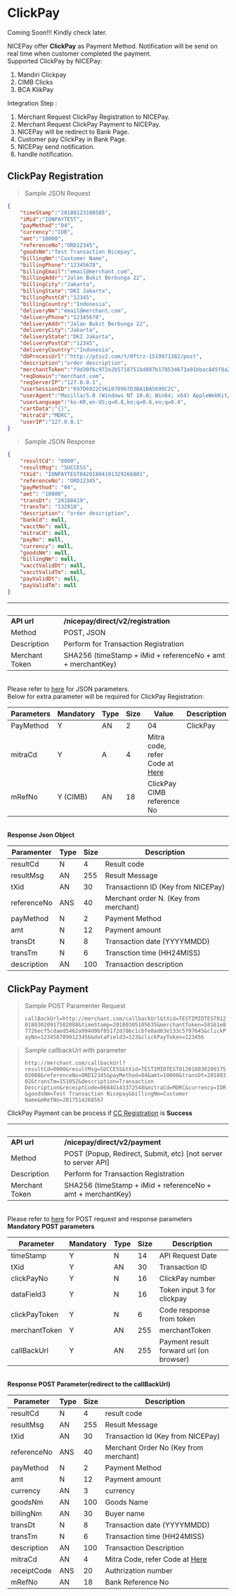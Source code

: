 # ClickPay

<aside class="warning">
Coming Soon!!! Kindly check later.
</aside>

NICEPay offer **ClickPay** as Payment Method. Notification will be send on real time when customer completed the payment.<br>
Supported ClickPay by NICEPay:
<ol type="1">
  <li>Mandiri Clickpay
  <li>CIMB Clicks
  <li>BCA KlikPay
</ol>

Integration Step :
<ol type="1">
  <li>Merchant Request ClickPay Registration to NICEPay.
  <li>Merchant Request ClickPay Payment to NICEPay.
  <li>NICEPay will be redirect to Bank Page.
  <li>Customer pay ClickPay in Bank Page.
  <li>NICEPay send notification.
  <li>handle notification.
</ol>

## ClickPay Registration

> Sample JSON Request

```json
{
    "timeStamp":"20180123100505",
    "iMid":"IONPAYTEST",
    "payMethod":"04",
    "currency":"IDR",
    "amt":"10000",
    "referenceNo":"ORD12345",
    "goodsNm":"Test Transaction Nicepay",
    "billingNm":"Customer Name",
    "billingPhone":"12345678",
    "billingEmail":"email@merchant.com",
    "billingAddr":"Jalan Bukit Berbunga 22",
    "billingCity":"Jakarta",
    "billingState":"DKI Jakarta",
    "billingPostCd":"12345",
    "billingCountry":"Indonesia",
    "deliveryNm":"email@merchant.com",
    "deliveryPhone":"12345678",
    "deliveryAddr":"Jalan Bukit Berbunga 22",
    "deliveryCity":"Jakarta",
    "deliveryState":"DKI Jakarta",
    "deliveryPostCd":"12345",
    "deliveryCountry":"Indonesia",
    "dbProcessUrl":"http://ptsv2.com/t/0ftrz-1519971382/post",
    "description":"order description",
    "merchantToken":"f9d30f6c972e2b5718751bd087b178534673a91bbac845f8a24e60e8e4abbbc5",
    "reqDomain":"merchant.com",
    "reqServerIP":"127.0.0.1",
    "userSessionID":"697D6922C961070967D3BA1BA5699C2C",
    "userAgent":"Mozilla/5.0 (Windows NT 10.0; Win64; x64) AppleWebKit/537.36 (KHTML,like Gecko) Chrome/60.0.3112.101 Safari/537.36",
    "userLanguage":"ko-KR,en-US;q=0.8,ko;q=0.6,en;q=0.4",
    "cartData":"{}",
    "mitraCd":"MDRC",
    "userIP":"127.0.0.1"
}
```

> Sample JSON Response

```json
{
    "resultCd": "0000",
    "resultMsg": "SUCCESS",
    "tXid": "IONPAYTEST04201804191329266801",
    "referenceNo": "ORD12345",
    "payMethod": "04",
    "amt": "10000",
    "transDt": "20180419",
    "transTm": "132910",
    "description": "order description",
    "bankCd": null,
    "vacctNo": null,
    "mitraCd": null,
    "payNo": null,
    "currency": null,
    "goodsNm": null,
    "billingNm": null,
    "vacctValidDt": null,
    "vacctValidTm": null,
    "payValidDt": null,
    "payValidTm": null
}
```

 &nbsp; | &nbsp;
---------- | -------
**API url** | **/nicepay/direct/v2/registration**
Method | POST, JSON
Description | Perform for Transaction Registration
Merchant Token | SHA256 (timeStamp + iMid + referenceNo + amt + merchantKey)

<br>Please refer to [here](#registration) for JSON parameters.<br>
Below for extra parameter will be required for ClickPay Registration:

Parameters | Mandatory | Type | Size | Value | Description
---------- | ---------- | ---------- | ---------- | ---------- | ----------
PayMethod | Y | AN | 2 | 04 | ClickPay
mitraCd | Y | A | 4 | Mitra code, refer Code at [Here](#mitra-code)
mRefNo | Y (CIMB) | AN | 18 | ClickPay CIMB reference No

<br>**Response Json Object**

Paramenter | Type | Size | Description
---------- | ---------- | ---------- | ----------
resultCd | N | 4 | Result code
resultMsg | AN | 255 | Result Message
tXid | AN | 30 | Transactionn ID (Key from NICEPay)
referenceNo | ANS | 40 | Merchant order N. (Key from merchant)
payMethod | N | 2 | Payment Method
amt | N | 12 | Payment amount
transDt | N | 8 | Transaction date (YYYYMMDD)
transTm | N | 6 | Transction time (HH24MISS)
description | AN | 100 | Transaction description

## ClickPay Payment

> Sample POST Paramenter Request
>
> `callBackUrl=http://merchant.com/callbackUrl&tXid=TESTIMIDTEST01201803020917502088&timeStamp=20180305105635&merchantToken=58161e87726ecf5cdaed5462a994d9bf05172d786c1cbfe0ad03e133c5797645&clickPayNo=1234567890123456&dataField3=123&clickPayToken=123456`

> Sample callbackUrl with parameter
>
> `http://merchant.com/callbackUrl?resultCd=0000&resultMsg=SUCCESS&tXid=TESTIMIDTEST01201803020917502088&referenceNo=ORD12345&payMethod=04&amt=10000&transDt=20180302&transTm=151052&description=Transaction Description&receiptCode=0684G143372548&mitraCd=MDRC&currency=IDR&goodsNm=Test Transaction Nicepay&billingNm=Customer Name&mRefNo=2017514268567`

ClickPay Payment can be process if [CC Registration](#cc-registration) is **Success**

 &nbsp; | &nbsp;
---------- | -------
**API url** | **/nicepay/direct/v2/payment**
Method | POST (Popup, Redirect, Submit, etc) [not server to server API]
Description | Perform for Transaction Registration
Merchant Token | SHA256 (timeStamp + iMid + referenceNo + amt + merchantKey)

<br>Please refer to [here](#payment) for POST request and response parameters<br>
**Mandatory POST parameters**

Parameter | Mandatory | Type | Size | Description
---------- | ---------- | ---------- | ---------- | ----------
timeStamp | Y | N | 14 | API Request Date
tXid | Y | AN | 30 | Transaction ID
clickPayNo | Y | N | 16 | ClickPay number
dataField3 | Y | N | 16 | Token input 3 for clickpay
clickPayToken | Y | N | 6 | Code response from token
merchantToken | Y | AN | 255 | merchantToken
callBackUrl | Y | AN | 255 | Payment result forward url (on browser)

<br>**Response POST Parameter(redirect to the callBackUrl)**

Parameter | Type | Size | Description
---------- | ---------- | ---------- | ----------
resultCd | N | 4 | result code
resultMsg | AN | 255 | Result Message
tXid | AN | 30 | Transaction Id (Key from NICEPay)
referenceNo | ANS | 40 | Merchant Order No (Key from merchant)
payMethod | N | 2 | Payment Method
amt | N | 12 | Payment amount
currency | AN | 3 | currency
goodsNm | AN | 100 | Goods Name
billingNm | AN | 30 | Buyer name
transDt | N | 8 | Transaction date (YYYYMMDD)
transTm | N | 6 | Transaction time (HH24MISS)
description | AN | 100 | Transaction Description
mitraCd | AN | 4 | Mitra Code, refer Code at [Here](#mitra-code)
receiptCode | ANS | 20 | Authrization number
mRefNo | AN | 18 | Bank Reference No
